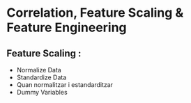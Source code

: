 # Correlation, Feature Scaling & Feature Engineering

## Feature Scaling :

* Normalize Data
* Standardize Data
* Quan normalitzar i estandarditzar
* Dummy Variables

